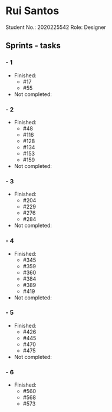 # Rui Santos

Student No.: 2020225542
Role: Designer

## Sprints - tasks

### - 1

* Finished:
  * #17
  * #55
* Not completed:

### - 2

* Finished:
  * #48
  * #116
  * #128
  * #134
  * #153
  * #159
* Not completed:

### - 3

* Finished:
  * #204
  * #229
  * #276
  * #284
* Not completed:

### - 4

* Finished:
  * #345
  * #359
  * #360
  * #384
  * #389
  * #419
* Not completed:

### - 5

* Finished:
  * #426
  * #445
  * #470
  * #475
* Not completed:

### - 6

* Finished:
  * #560 
  * #568 
  * #573
